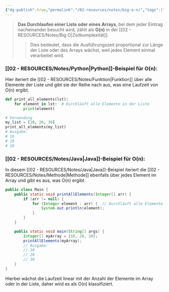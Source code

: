 ```yaml
---
{"dg-publish":true,"permalink":"/02-resources/notes/big-o-n/","tags":["code/time-complexity","code/python","code/java"],"noteIcon":"","updated":"2024-11-02T12:02:48.133+01:00"}
---
```


<style> .container {font-family: sans-serif; text-align: center;} .button-wrapper button {z-index: 1;height: 40px; width: 100px; margin: 10px;padding: 5px;} .excalidraw .App-menu_top .buttonList { display: flex;} .excalidraw-wrapper { height: 800px; margin: 50px; position: relative;} :root[dir="ltr"] .excalidraw .layer-ui__wrapper .zen-mode-transition.App-menu_bottom--transition-left {transform: none;} </style><script src="https://cdn.jsdelivr.net/npm/react@17/umd/react.production.min.js"></script><script src="https://cdn.jsdelivr.net/npm/react-dom@17/umd/react-dom.production.min.js"></script><script type="text/javascript" src="https://cdn.jsdelivr.net/npm/@excalidraw/excalidraw@0/dist/excalidraw.production.min.js"></script><div id="O(n)_2024-10-31_2036.32.excalidraw.md1"></div><script>(function(){const InitialData={"type":"excalidraw","version":2,"source":"https://github.com/zsviczian/obsidian-excalidraw-plugin/releases/tag/2.5.2","elements":[{"type":"line","version":86,"versionNonce":2106430400,"index":"a0","isDeleted":false,"id":"tXauN60F9tvjTLTtMGrM0","fillStyle":"solid","strokeWidth":4,"strokeStyle":"solid","roughness":2,"opacity":100,"angle":0,"x":-407.61555497858546,"y":-410.9179678509385,"strokeColor":"#1e1e1e","backgroundColor":"transparent","width":3,"height":573,"seed":986878016,"groupIds":[],"frameId":null,"roundness":{"type":2},"boundElements":[],"updated":1730403394389,"link":null,"locked":false,"startBinding":null,"endBinding":null,"lastCommittedPoint":null,"startArrowhead":null,"endArrowhead":null,"points":[[0,0],[3,573]]},{"type":"line","version":135,"versionNonce":2089996352,"index":"a1","isDeleted":false,"id":"MQ6FYUuBiv5zYbVJEWMl-","fillStyle":"solid","strokeWidth":4,"strokeStyle":"solid","roughness":2,"opacity":100,"angle":0,"x":-403.61555497858546,"y":164.08203214906155,"strokeColor":"#1e1e1e","backgroundColor":"transparent","width":722,"height":10,"seed":446072896,"groupIds":[],"frameId":null,"roundness":{"type":2},"boundElements":[],"updated":1730403435572,"link":null,"locked":false,"startBinding":null,"endBinding":null,"lastCommittedPoint":null,"startArrowhead":null,"endArrowhead":null,"points":[[0,0],[722,-10]]},{"type":"line","version":89,"versionNonce":1653318592,"index":"a2","isDeleted":false,"id":"NGZtS5iaPPf2VEfrJ4gj8","fillStyle":"solid","strokeWidth":4,"strokeStyle":"solid","roughness":2,"opacity":100,"angle":0,"x":-429.61555497858546,"y":-375.9179678509385,"strokeColor":"#1e1e1e","backgroundColor":"transparent","width":19,"height":35,"seed":1327202368,"groupIds":[],"frameId":null,"roundness":{"type":2},"boundElements":[],"updated":1730403394390,"link":null,"locked":false,"startBinding":null,"endBinding":null,"lastCommittedPoint":null,"startArrowhead":null,"endArrowhead":null,"points":[[0,0],[19,-35]]},{"type":"line","version":28,"versionNonce":551627712,"index":"a3","isDeleted":false,"id":"BwWUiW9ymqsAyPCzlwMO-","fillStyle":"solid","strokeWidth":4,"strokeStyle":"solid","roughness":2,"opacity":100,"angle":0,"x":-407.61555497858546,"y":-409.9179678509385,"strokeColor":"#1e1e1e","backgroundColor":"transparent","width":16,"height":24,"seed":406943808,"groupIds":[],"frameId":null,"roundness":{"type":2},"boundElements":[],"updated":1730403394390,"link":null,"locked":false,"startBinding":null,"endBinding":null,"lastCommittedPoint":null,"startArrowhead":null,"endArrowhead":null,"points":[[0,0],[16,24]]},{"type":"line","version":8,"versionNonce":189117376,"index":"a4","isDeleted":false,"id":"jHKhJqc5P5I1Gz32zGrqR","fillStyle":"solid","strokeWidth":4,"strokeStyle":"solid","roughness":2,"opacity":100,"angle":0,"x":317.38444502141454,"y":152.08203214906155,"strokeColor":"#1e1e1e","backgroundColor":"transparent","width":25,"height":11,"seed":971534400,"groupIds":[],"frameId":null,"roundness":{"type":2},"boundElements":[],"updated":1730403394390,"link":null,"locked":false,"startBinding":null,"endBinding":null,"lastCommittedPoint":null,"startArrowhead":null,"endArrowhead":null,"points":[[0,0],[-25,-11]]},{"type":"line","version":14,"versionNonce":1205418944,"index":"a5","isDeleted":false,"id":"mrke0OLJ5inp1jNkE2geB","fillStyle":"solid","strokeWidth":4,"strokeStyle":"solid","roughness":2,"opacity":100,"angle":0,"x":318.38444502141454,"y":154.08203214906155,"strokeColor":"#1e1e1e","backgroundColor":"transparent","width":20,"height":14,"seed":2079352896,"groupIds":[],"frameId":null,"roundness":{"type":2},"boundElements":[],"updated":1730403394390,"link":null,"locked":false,"startBinding":null,"endBinding":null,"lastCommittedPoint":null,"startArrowhead":null,"endArrowhead":null,"points":[[0,0],[-20,14]]},{"type":"text","version":97,"versionNonce":1623113792,"index":"a6","isDeleted":false,"id":"rkjDfGeV","fillStyle":"solid","strokeWidth":4,"strokeStyle":"solid","roughness":2,"opacity":100,"angle":0,"x":-112.61555497858546,"y":164.08203214906155,"strokeColor":"#1e1e1e","backgroundColor":"transparent","width":166.18069458007812,"height":37.800000000000004,"seed":708403264,"groupIds":[],"frameId":null,"roundness":null,"boundElements":[],"updated":1730403394392,"link":null,"locked":false,"fontSize":28,"fontFamily":6,"text":"Input Size (n)","rawText":"Input Size (n)","textAlign":"left","verticalAlign":"top","containerId":null,"originalText":"Input Size (n)","autoResize":true,"lineHeight":1.35},{"type":"text","version":112,"versionNonce":532440000,"index":"a7","isDeleted":false,"id":"NpSnqOtQ","fillStyle":"solid","strokeWidth":4,"strokeStyle":"solid","roughness":2,"opacity":100,"angle":4.723593972811037,"x":-476.1212705162005,"y":-223.4181136723078,"strokeColor":"#1e1e1e","backgroundColor":"transparent","width":63.63618469238281,"height":37.800000000000004,"seed":346249280,"groupIds":[],"frameId":null,"roundness":null,"boundElements":[],"updated":1730403394392,"link":null,"locked":false,"fontSize":28,"fontFamily":6,"text":"Time","rawText":"Time","textAlign":"left","verticalAlign":"top","containerId":null,"originalText":"Time","autoResize":true,"lineHeight":1.35},{"type":"arrow","version":243,"versionNonce":733720640,"index":"aA","isDeleted":false,"id":"NpzT7svViIo-JYqRpDXeU","fillStyle":"solid","strokeWidth":4,"strokeStyle":"solid","roughness":0,"opacity":100,"angle":0,"x":-400.9224137931034,"y":160.13927801724134,"strokeColor":"#1971c2","backgroundColor":"transparent","width":701.3793103448274,"height":295.1724137931034,"seed":392642624,"groupIds":[],"frameId":null,"roundness":{"type":2},"boundElements":[],"updated":1730403394392,"link":null,"locked":false,"startBinding":null,"endBinding":null,"lastCommittedPoint":null,"startArrowhead":null,"endArrowhead":"arrow","points":[[0,0],[701.3793103448274,-295.1724137931034]]},{"type":"text","version":153,"versionNonce":1128690624,"index":"aB","isDeleted":false,"id":"33HfkBVr","fillStyle":"solid","strokeWidth":4,"strokeStyle":"solid","roughness":0,"opacity":100,"angle":5.826417420157298,"x":184.2545440212897,"y":-132.15075977271073,"strokeColor":"#1971c2","backgroundColor":"transparent","width":72.4808349609375,"height":21.6,"seed":1628780608,"groupIds":[],"frameId":null,"roundness":null,"boundElements":[],"updated":1730403394392,"link":"[[O(n)\|O(n)]]","locked":false,"fontSize":16,"fontFamily":6,"text":"📍[[O(n)\|O(n)]]","rawText":"[[O(n)\|O(n)]]","textAlign":"left","verticalAlign":"top","containerId":null,"originalText":"📍[[O(n)\|O(n)]]","autoResize":true,"lineHeight":1.35}],"appState":{"theme":"dark","viewBackgroundColor":"#ffffff","currentItemStrokeColor":"#1e1e1e","currentItemBackgroundColor":"transparent","currentItemFillStyle":"solid","currentItemStrokeWidth":2,"currentItemStrokeStyle":"solid","currentItemRoughness":1,"currentItemOpacity":100,"currentItemFontFamily":5,"currentItemFontSize":20,"currentItemTextAlign":"left","currentItemStartArrowhead":null,"currentItemEndArrowhead":"arrow","currentItemArrowType":"round","scrollX":629.8647028562817,"scrollY":428.53096866587566,"zoom":{"value":1.403665},"currentItemRoundness":"round","gridSize":20,"gridStep":5,"gridModeEnabled":false,"gridColor":{"Bold":"rgba(217, 217, 217, 0.5)","Regular":"rgba(230, 230, 230, 0.5)"},"currentStrokeOptions":null,"frameRendering":{"enabled":true,"clip":true,"name":true,"outline":true},"objectsSnapModeEnabled":false,"activeTool":{"type":"selection","customType":null,"locked":false,"lastActiveTool":null}},"files":{}};InitialData.scrollToContent=true;App=()=>{const e=React.useRef(null),t=React.useRef(null),[n,i]=React.useState({width:void 0,height:void 0});return React.useEffect(()=>{i({width:t.current.getBoundingClientRect().width,height:t.current.getBoundingClientRect().height});const e=()=>{i({width:t.current.getBoundingClientRect().width,height:t.current.getBoundingClientRect().height})};return window.addEventListener("resize",e),()=>window.removeEventListener("resize",e)},[t]),React.createElement(React.Fragment,null,React.createElement("div",{className:"excalidraw-wrapper",ref:t},React.createElement(ExcalidrawLib.Excalidraw,{ref:e,width:n.width,height:n.height,initialData:InitialData,viewModeEnabled:!0,zenModeEnabled:!0,gridModeEnabled:!1})))},excalidrawWrapper=document.getElementById("O(n)_2024-10-31_2036.32.excalidraw.md1");ReactDOM.render(React.createElement(App),excalidrawWrapper);})();</script>
>**Das Durchlaufen einer Liste oder eines Arrays**, bei dem jeder Eintrag nacheinander besucht wird, zählt als **O(n)** in der [[02 - RESOURCES/Notes/Big O\|Zeitkomplexität]]. 
>>Dies bedeutet, dass die Ausführungszeit proportional zur Länge der Liste oder des Arrays wächst, weil jedes Element einmal verarbeitet wird.

### [[02 - RESOURCES/Notes/Python\|Python]]-Beispiel für O(n):
Hier iteriert die [[02 - RESOURCES/Notes/Funktion\|Funktion]] über alle Elemente der Liste und gibt sie der Reihe nach aus, was eine Laufzeit von O(n) ergibt.

```python
def print_all_elements(lst):
    for element in lst:  # Durchläuft alle Elemente in der Liste
        print(element)

# Verwendung
my_list = [10, 20, 30]
print_all_elements(my_list)
# Ausgabe:
# 10
# 20
# 30
```

### [[02 - RESOURCES/Notes/Java\|Java]]-Beispiel für O(n):
In diesem [[02 - RESOURCES/Notes/Java\|Java]]-Beispiel iteriert die [[02 - RESOURCES/Notes/Methode\|Methode]] ebenfalls über jedes Element im Array und gibt es aus, was O(n) ergibt.

```java
public class Main {
    public static void printAllElements(Integer[] arr) {
        if (arr != null) {
            for (Integer element : arr) {  // Durchläuft alle Elemente im Array
                System.out.println(element);
            }
        }
    }

    public static void main(String[] args) {
        Integer[] myArray = {10, 20, 30};
        printAllElements(myArray);
        // Ausgabe:
        // 10
        // 20
        // 30
    }
}
``` 

Hierbei wächst die Laufzeit linear mit der Anzahl der Elemente im Array oder in der Liste, daher wird es als O(n) klassifiziert.